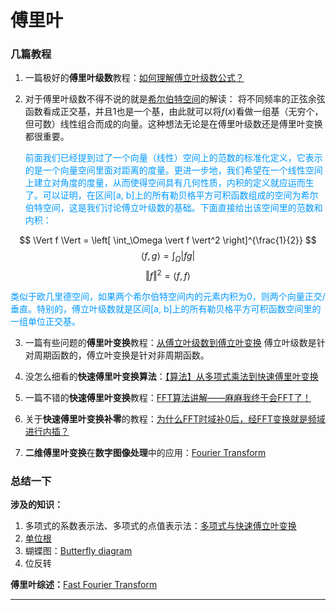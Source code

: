 # 傅里叶

### 几篇教程

1. 一篇极好的**傅里叶级数**教程：[如何理解傅立叶级数公式？](https://www.matongxue.com/madocs/619.html) 

2. 对于傅里叶级数不得不说的就是[希尔伯特空间](https://zh.m.wikipedia.org/wiki/%E5%B8%8C%E5%B0%94%E4%BC%AF%E7%89%B9%E7%A9%BA%E9%97%B4)的解读：
   将不同频率的正弦余弦函数看成正交基，并且1也是一个基，由此就可以将$f(x)$看做一组基（无穷个，但可数）线性组合而成的向量。这种想法无论是在傅里叶级数还是傅里叶变换都很重要。
   
   <font color=#0099ff>前面我们已经提到过了一个向量（线性）空间上的范数的标准化定义，它表示的是一个向量空间里面对距离的度量。更进一步地，我们希望在一个线性空间上建立对角度的度量，从而使得空间具有几何性质，内积的定义就应运而生了。可以证明，在区间[a, b]上的所有勒贝格平方可积函数组成的空间为希尔伯特空间，这是我们讨论傅立叶级数的基础。下面直接给出该空间里的范数和内积：</font>

$$
\Vert f \Vert = \left[ \int_\Omega \vert f \vert^2 \right]^{\frac{1}{2}}
$$
$$
\langle f, g \rangle = \int_\Omega \vert f g \vert
$$
$$
\Vert f \Vert^2 = \langle f, f \rangle
$$

   <font color=#0099ff>类似于欧几里德空间，如果两个希尔伯特空间内的元素内积为0，则两个向量正交/垂直。特别的，傅立叶级数就是区间[a, b]上的所有勒贝格平方可积函数空间里的一组单位正交基。</font>

3. 一篇有些问题的**傅里叶变换**教程：[从傅立叶级数到傅立叶变换](https://www.matongxue.com/madocs/712.html)
   傅立叶级数是针对周期函数的，傅立叶变换是针对非周期函数。	

4. 没怎么细看的**快速傅里叶变换算法**：[【算法】从多项式乘法到快速傅里叶变换](https://itimetraveler.github.io/2017/09/08/%E3%80%90%E7%AE%97%E6%B3%95%E3%80%91%E4%BB%8E%E5%A4%9A%E9%A1%B9%E5%BC%8F%E4%B9%98%E6%B3%95%E5%88%B0%E5%BF%AB%E9%80%9F%E5%82%85%E9%87%8C%E5%8F%B6%E5%8F%98%E6%8D%A2/#%E5%A4%9A%E9%A1%B9%E5%BC%8F%E7%9A%84%E7%82%B9%E5%80%BC%E8%A1%A8%E7%A4%BA%E6%B3%95)

5. 一篇不错的**快速傅里叶变换**教程：[FFT算法讲解——麻麻我终于会FFT了！](https://blog.csdn.net/WADuan2/article/details/79529900)

6. 关于**快速傅里叶变换补零**的教程：[为什么FFT时域补0后，经FFT变换就是频域进行内插？](https://blog.csdn.net/zhanyimao/article/details/7645919)

7. **二维傅里叶变换**在**数字图像处理**中的应用：[Fourier Transform](https://homepages.inf.ed.ac.uk/rbf/HIPR2/fourier.htm)

### 总结一下

**涉及的知识：**

1. 多项式的系数表示法、多项式的点值表示法：[多项式与快速傅立叶变换](https://blog.csdn.net/zlh_hhhh/article/details/75604333)
2. [单位根](https://zh.wikipedia.org/wiki/%E5%8D%95%E4%BD%8D%E6%A0%B9)
3. 蝴蝶图：[Butterfly diagram](https://en.wikipedia.org/wiki/Butterfly_diagram)
4. 位反转

**傅里叶综述：**[Fast Fourier Transform](https://github.com/Skylark0924/To_be_a_Roboticist/blob/master/ME26005_DSP/Assignment1.pdf)

---

